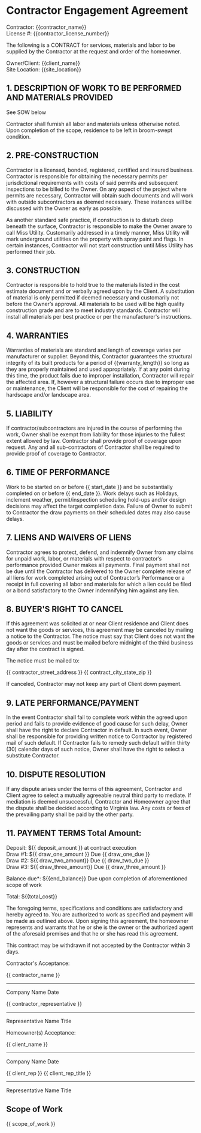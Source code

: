 # Contractor Engagement Agreement

Contractor: {{contractor_name}}  
License #: {{contractor_license_number}}

The following is a CONTRACT for services, materials and labor to be supplied by the Contractor at the request and order of the homeowner. 

Owner/Client: {{client_name}}  
Site Location: {{site_location}}

## 1. DESCRIPTION OF WORK TO BE PERFORMED AND MATERIALS PROVIDED 
See SOW below

Contractor shall furnish all labor and materials unless otherwise noted.  Upon completion of the scope, residence to be left in broom-swept condition.

## 2. PRE-CONSTRUCTION 
Contractor is a licensed, bonded, registered, certified and insured business. Contractor is responsible for obtaining the necessary permits per jurisdictional requirements with costs of said permits and subsequent inspections to be billed to the Owner. On any aspect of the project where permits are necessary, Contractor will obtain such documents and will work with outside subcontractors as deemed necessary. These instances will be discussed with the Owner as early as possible. 

As another standard safe practice, if construction is to disturb deep beneath the surface, Contractor is responsible to make the Owner aware to call Miss Utility. Customarily addressed in a timely manner, Miss Utility will mark underground utilities on the property with spray paint and flags. In certain instances, Contractor will not start construction until Miss Utility has performed their job. 

## 3. CONSTRUCTION 
Contractor is responsible to hold true to the materials listed in the cost estimate document and or verbally agreed upon by the Client. A substitution of material is only permitted if deemed necessary and customarily not before the Owner’s approval. All materials to be used will be high quality construction grade and are to meet industry standards. Contractor will install all materials per best practice or per the manufacturer's instructions. 

## 4. WARRANTIES 
Warranties of materials are standard and length of coverage varies per manufacturer or supplier. Beyond this, Contractor guarantees the structural integrity of its built products for a period of {{warranty_length}} so long as they are properly maintained and used appropriately. If at any point during this time, the product fails due to improper installation, Contractor will repair the affected area. If, however a structural failure occurs due to improper use or maintenance, the Client will be responsible for the cost of repairing the hardscape and/or landscape area. 

## 5. LIABILITY 
If contractor/subcontractors are injured in the course of performing the work, Owner shall be exempt from liability for those injuries to the fullest extent allowed by law. Contractor shall provide proof of coverage upon request. Any and all sub-contractors of Contractor shall be required to provide proof of coverage to Contractor. 

## 6. TIME OF PERFORMANCE
Work to be started on or before {{ start_date }} and be substantially completed on or before {{ end_date }}.  Work delays such as Holidays, inclement weather, permit/inspection scheduling hold-ups and/or design decisions may affect the target completion date. Failure of Owner to submit to Contractor the draw payments on their scheduled dates may also cause delays. 

## 7. LIENS AND WAIVERS OF LIENS 
Contractor agrees to protect, defend, and indemnify Owner from any claims for unpaid work, labor, or materials with respect to contractor’s performance provided Owner makes all payments. Final payment shall not be due until the Contractor has delivered to the Owner complete release of all liens for work completed arising out of Contractor’s Performance or a receipt in full covering all labor and materials for which a lien could be filed or a bond satisfactory to the Owner indemnifying him against any lien. 

## 8. BUYER'S RIGHT TO CANCEL 
If this agreement was solicited at or near Client residence and Client does not want the goods or services, this agreement may be canceled by mailing a notice to the Contractor. The notice must say that Client does not want the goods or services and must be mailed before midnight of the third business day after the contract is signed. 

The notice must be mailed to: 

  {{ contractor_street_address }}
  {{ contract_city_state_zip }}

If canceled, Contractor may not keep any part of Client down payment. 

## 9. LATE PERFORMANCE/PAYMENT 
In the event Contractor shall fail to complete work within the agreed upon period and fails to provide evidence of good cause for such delay, Owner shall have the right to declare Contractor in default. In such event, Owner shall be responsible for providing written notice to Contractor by registered mail of such default. If Contractor fails to remedy such default within thirty (30) calendar days of such notice, Owner shall have the right to select a substitute Contractor.

## 10. DISPUTE RESOLUTION 
If any dispute arises under the terms of this agreement, Contractor and Client agree to select a mutually agreeable neutral third party to mediate. If mediation is deemed unsuccessful, Contractor and Homeowner agree that the dispute shall be decided according to Virginia law. Any costs or fees of the prevailing party shall be paid by the other party. 

## 11. PAYMENT TERMS Total Amount:  
Deposit: 		${{ deposit_amount }} at contract execution  
Draw #1: 		${{ draw_one_amount }} Due {{ draw_one_due }}  
Draw #2: 		${{ draw_two_amount}} Due {{ draw_two_due }}  
Draw #3: 		${{ draw_three_amount}} Due {{ draw_three_amount }}  

Balance due*: 	${{end_balance}} Due upon completion of aforementioned scope of work

Total:			${{total_cost}}

The foregoing terms, specifications and conditions are satisfactory and hereby agreed to. You are authorized to work as specified and payment will be made as outlined above. Upon signing this agreement, the homeowner represents and warrants that he or she is the owner or the authorized agent of the aforesaid premises and that he or she has read this agreement. 

This contract may be withdrawn if not accepted by the Contractor within 3 days. 

Contractor's Acceptance: 





{{ contractor_name }}
_________________________________		___________________________
Company Name						            Date


{{ contractor_representative }}
_________________________________		___________________________
Representative Name					        Title


Homeowner(s) Acceptance:





{{ client_name }}
_________________________________		___________________________
Company Name						            Date


{{ client_rep }}                    {{ client_rep_title }}
_________________________________		___________________________
Representative Name					        Title

## Scope of Work

{{ scope_of_work }}
